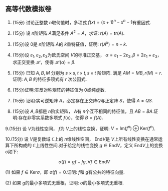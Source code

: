 ## 高等代数模拟卷

1. (15分) 讨论正整数 $n$取何值时，多项式 $f(x)=(x+1)^n-x^n-1$有重因式.
	
2. (15分) 设 $n$阶矩阵 $A$满足条件 $A^2=A$，求证: $\mathrm{r}(A)=\mathrm{tr}(A)$.
	
3. (15分)设 $0$是 $n$阶矩阵 $A$的 $k$重特征值，证明: $\mathrm{r}(A^k)=n-k$.
	
4. (15分)设 $\varepsilon_1,\varepsilon_2,\varepsilon_3$为欧氏空间 $V$的标准正交基， $\alpha=\varepsilon_1-2\varepsilon_2,\beta=2\varepsilon_1+\varepsilon_3$，求正交变换 $\mathscr{H}$，使得 $\mathscr{H}(\alpha)=\beta$.
	
5. (15分) 已知 $A, B, M$ 分别为 $s \times s, t \times t, s \times t$ 阶矩阵. 满足  $A M=M B, r(M)=r$.证明:  $A, B$ 的特征多项式有  $r$ 次公因式.
	
6. (15分)证明:实反对称矩阵的特征值为 $0$或纯虚数.

7. (15分) 证明:实可逆矩阵 $A$，必定存在正交阵$Q$与正定阵 $S$，使得 $A=QS$.
	
8. (15分)设 $A,B$都是 $n$阶实矩阵， $A$有 $n$个互不相同的特征值，且 $AB=BA$.证明:存在非零实系数多项式 $f(x)$，使得 $B=f(A)$.
	
9.(15分) 设 $V$为线性空间， $f$为 $V$上的线性变换，证明: $V=\mathrm{Im}(f^n)\oplus \mathrm{Ker}(f^n)$.
	
10.(15分) 设 $V$是复数域 $\mathbb{C}$上的 $n$维线性空间， $\mathrm{End}V$是 $V$上所有线性变换在通常运算下所构成的 $\mathbb{C}$上线性空间.对于给定的线性变换 $g\in \mathrm{End}V$，定义 $\mathrm{End}V$上的变换 $\sigma$如下:

$$\sigma(f)=gf-fg,\forall f\in \mathrm{End}V$$
	
 (1) 如果 $f\in \mathrm{Ker}\sigma$，即 $\sigma(f)=0$.证明: $f$和 $g$有公共的特征向量.
	
(2) 如果 $g$的最小多项式无重根，证明: $\sigma$的最小多项式无重根.
